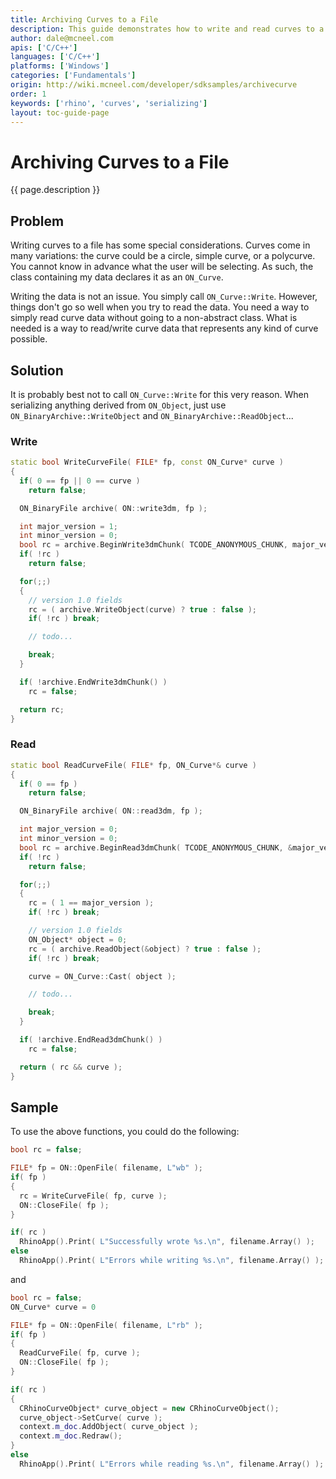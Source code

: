 ```yaml
---
title: Archiving Curves to a File
description: This guide demonstrates how to write and read curves to a file using C/C++.
author: dale@mcneel.com
apis: ['C/C++']
languages: ['C/C++']
platforms: ['Windows']
categories: ['Fundamentals']
origin: http://wiki.mcneel.com/developer/sdksamples/archivecurve
order: 1
keywords: ['rhino', 'curves', 'serializing']
layout: toc-guide-page
---
```


# Archiving Curves to a File

{{ page.description }}

## Problem

Writing curves to a file has some special considerations.  Curves come in many variations: the curve could be a circle, simple curve, or a polycurve.  You cannot know in advance what the user will be selecting.  As such, the class containing my data declares it as an `ON_Curve`.

Writing the data is not an issue.  You simply call `ON_Curve::Write`.  However, things don't go so well when you try to read the data.  You need a way to simply read curve data without going to a non-abstract class. What is needed is a way to read/write curve data that represents any kind of curve possible.

## Solution

It is probably best not to call `ON_Curve::Write` for this very reason.  When serializing anything derived from `ON_Object`, just use `ON_BinaryArchive::WriteObject` and `ON_BinaryArchive::ReadObject`...

### Write
```cpp
static bool WriteCurveFile( FILE* fp, const ON_Curve* curve )
{
  if( 0 == fp || 0 == curve )
    return false;

  ON_BinaryFile archive( ON::write3dm, fp );

  int major_version = 1;
  int minor_version = 0;
  bool rc = archive.BeginWrite3dmChunk( TCODE_ANONYMOUS_CHUNK, major_version, minor_version );
  if( !rc )
    return false;

  for(;;)
  {
    // version 1.0 fields
    rc = ( archive.WriteObject(curve) ? true : false );
    if( !rc ) break;

    // todo...

    break;
  }

  if( !archive.EndWrite3dmChunk() )
    rc = false;

  return rc;
}
```

### Read

```cpp
static bool ReadCurveFile( FILE* fp, ON_Curve*& curve )
{
  if( 0 == fp )
    return false;

  ON_BinaryFile archive( ON::read3dm, fp );

  int major_version = 0;
  int minor_version = 0;
  bool rc = archive.BeginRead3dmChunk( TCODE_ANONYMOUS_CHUNK, &major_version, &minor_version );
  if( !rc )
    return false;

  for(;;)
  {
    rc = ( 1 == major_version );
    if( !rc ) break;

    // version 1.0 fields
    ON_Object* object = 0;
    rc = ( archive.ReadObject(&object) ? true : false );
    if( !rc ) break;

    curve = ON_Curve::Cast( object );

    // todo...

    break;
  }

  if( !archive.EndRead3dmChunk() )
    rc = false;

  return ( rc && curve );
}
```

## Sample

To use the above functions, you could do the following:

```cpp
bool rc = false;

FILE* fp = ON::OpenFile( filename, L"wb" );
if( fp )
{
  rc = WriteCurveFile( fp, curve );
  ON::CloseFile( fp );
}

if( rc )
  RhinoApp().Print( L"Successfully wrote %s.\n", filename.Array() );
else
  RhinoApp().Print( L"Errors while writing %s.\n", filename.Array() );
```

and

```cpp
bool rc = false;
ON_Curve* curve = 0

FILE* fp = ON::OpenFile( filename, L"rb" );
if( fp )
{
  ReadCurveFile( fp, curve );
  ON::CloseFile( fp );
}

if( rc )
{
  CRhinoCurveObject* curve_object = new CRhinoCurveObject();
  curve_object->SetCurve( curve );
  context.m_doc.AddObject( curve_object );
  context.m_doc.Redraw();
}
else
  RhinoApp().Print( L"Errors while reading %s.\n", filename.Array() );
```
